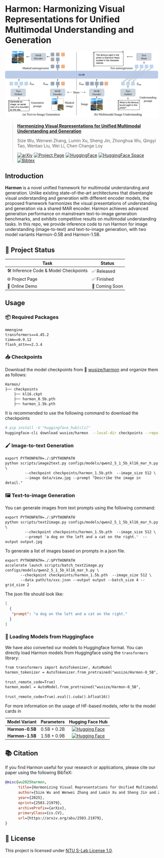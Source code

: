 # Harmon: Harmonizing Visual Representations for Unified Multimodal Understanding and Generation

![](data/method.png)

> **[Harmonizing Visual Representations for Unified Multimodal Understanding and Generation](https://arxiv.org/abs/2406.05821)**
>
> Size Wu, Wenwei Zhang, Lumin Xu, Sheng Jin, Zhonghua Wu, Qingyi Tao, Wentao Liu, Wei Li, Chen Change Loy
>
> [![arXiv](https://img.shields.io/badge/arXiv-2503.21979-b31b1b.svg)](https://arxiv.org/abs/2503.21979)
> [![Project Page](https://img.shields.io/badge/Project-Page-green)](https://wusize.github.io/projects/Harmon)
> [![HuggingFace](https://img.shields.io/badge/🤗%20Hugging%20Face-Model-orange)](https://huggingface.co/wusize/Harmon-1_5B)
> [![HuggingFace Space](https://img.shields.io/badge/🤗%20Hugging%20Face-Space-blue)](https://huggingface.co/spaces/wusize/Harmon)
> [![Bibtex](https://img.shields.io/badge/Cite-BibTeX-blue)](https://github.com/wusize/Harmon#-citation)

## Introduction

**Harmon** is a novel unified framework for multimodal understanding and generation. Unlike existing state-of-the-art
architectures that disentangle visual understanding and generation with different encoder models, the proposed framework harmonizes
the visual presentations of understanding and generation via a shared MAR encoder. Harmon achieves advanced generation
performance on mainstream text-to-image generation benchmarks, and exhibits competitive results on multimodal understanding
tasks. In this repo, we provide inference code to run Harmon for image understanding (image-to-text) and text-to-image
generation, with two model variants Harmon-0.5B and Harmon-1.5B.

## 🚀 Project Status

| Task | Status |
|------|--------|
| 🛠️ Inference Code & Model Checkpoints | ✅ Released |
| 🌐 Project Page | ✅ Finished |
| 🤗 Online Demo | 🚧 Coming Soon |


## Usage

### 📦 Required Packages
```text
mmengine
transformers==4.45.2
timm==0.9.12
flash_attn==2.3.4
```

### 📥 Checkpoints

Download the model checkpoints from 🤗 [wusize/harmon](https://huggingface.co/wusize/harmon) and organize them as follows:
```text
Harmon/
├── checkpoints
    ├── kl16.ckpt
    ├── harmon_0.5b.pth
    ├── harmon_1.5b.pth
```
It is recommended to use the following command to download the checkpoints
```bash
# pip install -U "huggingface_hub[cli]"
huggingface-cli download wusize/harmon  --local-dir checkpoints --repo-type model
```

### 🖌️ Image-to-text Generation

```shell
export PYTHONPATH=./:$PYTHONPATH
python scripts/image2text.py configs/models/qwen2_5_1_5b_kl16_mar_h.py \
         --checkpoint checkpoints/harmon_1.5b.pth  --image_size 512 \
         --image data/view.jpg --prompt "Describe the image in detail."
```

### 🖼️ Text-to-image Generation

You can generate images from text prompts using the following command:

```shell
export PYTHONPATH=./:$PYTHONPATH
python scripts/text2image.py configs/models/qwen2_5_1_5b_kl16_mar_h.py \
         --checkpoint checkpoints/harmon_1.5b.pth  --image_size 512 \
         --prompt 'a dog on the left and a cat on the right.'  --output output.jpg
```

To generate a list of images based on prompts in a json file.
```shell
export PYTHONPATH=./:$PYTHONPATH
accelerate launch scripts/batch_text2image.py configs/models/qwen2_5_1_5b_kl16_mar_h.py \
       --checkpoint checkpoints/harmon_1.5b.pth  --image_size 512 \
       --data path/to/xxx.json --output output --batch_size 4 --grid_size 2
```
The json file should look like:

```json
[
  {
   "prompt": "a dog on the left and a cat on the right."
  }
]
```


### 🤗 Loading Models from Huggingface

We have also converted our models to Huggingface format. You can directly load Harmon models from Huggingface using the `transformers` library:

```
from transformers import AutoTokenizer, AutoModel
harmon_tokenizer = AutoTokenizer.from_pretrained("wusize/Harmon-0_5B",
                                                 trust_remote_code=True)
harmon_model = AutoModel.from_pretrained("wusize/Harmon-0_5B",
                                         trust_remote_code=True).eval().cuda().bfloat16()
```

For more information on the usage of HF-based models, refer to the model cards in 

| Model Variant | Parameters | Hugging Face Hub |
|:-------------:|:----------:|:----------------:|
| **Harmon-0.5B** | 0.5B + 0.2B | [![Hugging Face](https://img.shields.io/badge/🤗%20Hugging%20Face-Model-orange)](https://huggingface.co/wusize/Harmon-0_5B) |
| **Harmon-1.5B** | 1.5B + 0.9B | [![Hugging Face](https://img.shields.io/badge/🤗%20Hugging%20Face-Model-orange)](https://huggingface.co/wusize/Harmon-1_5B) |




## 📚 Citation

If you find Harmon useful for your research or applications, please cite our paper using the following BibTeX:

```bibtex
@misc{wu2025harmon,
      title={Harmonizing Visual Representations for Unified Multimodal Understanding and Generation}, 
      author={Size Wu and Wenwei Zhang and Lumin Xu and Sheng Jin and Zhonghua Wu and Qingyi Tao and Wentao Liu and Wei Li and Chen Change Loy},
      year={2025},
      eprint={2503.21979},
      archivePrefix={arXiv},
      primaryClass={cs.CV},
      url={https://arxiv.org/abs/2503.21979}, 
}
```

## 📜 License
This project is licensed under [NTU S-Lab License 1.0](LICENSE).
